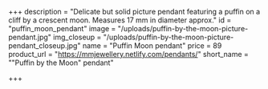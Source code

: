 +++
description = "Delicate but solid picture pendant featuring a puffin on a cliff by a crescent moon. Measures 17 mm in diameter approx."
id = "puffin_moon_pendant"
image = "/uploads/puffin-by-the-moon-picture-pendant.jpg"
img_closeup = "/uploads/puffin-by-the-moon-picture-pendant_closeup.jpg"
name = "Puffin Moon pendant"
price = 89
product_url = "https://mmjewellery.netlify.com/pendants/"
short_name = "\"Puffin by the Moon\" pendant"

+++
